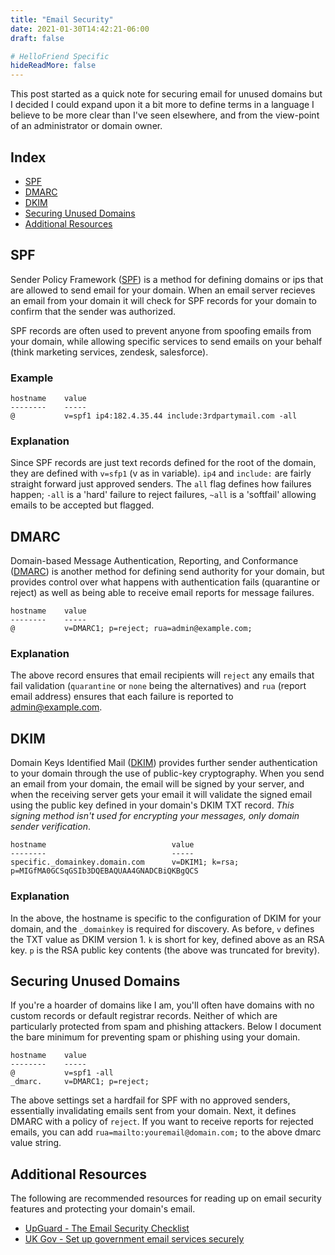```yaml
---
title: "Email Security"
date: 2021-01-30T14:42:21-06:00
draft: false

# HelloFriend Specific
hideReadMore: false
---
```


This post started as a quick note for securing email for unused domains but I decided I could expand upon it a bit more to define terms in a language I believe to be more clear than I've seen elsewhere, and from the view-point of an administrator or domain owner.

## Index
* [SPF](#spf)
* [DMARC](#dmarc)
* [DKIM](#dkim)
* [Securing Unused Domains](#securing-unused-domains)
* [Additional Resources](#additional-resources)

## SPF

Sender Policy Framework ([SPF](https://www.dmarcanalyzer.com/spf/)) is a method for defining domains or ips that are allowed to send email for your domain. When an email server recieves an email from your domain it will check for SPF records for your domain to confirm that the sender was authorized.

SPF records are often used to prevent anyone from spoofing emails from your domain, while allowing specific services to send emails on your behalf (think marketing services, zendesk, salesforce).

### Example
```
hostname    value
--------    -----
@           v=spf1 ip4:182.4.35.44 include:3rdpartymail.com -all
```

### Explanation
Since SPF records are just text records defined for the root of the domain, they are defined with `v=sfp1` (v as in variable). `ip4` and `include:` are fairly straight forward just approved senders. The `all` flag defines how failures happen; `-all` is a 'hard' failure to reject failures, `~all` is a 'softfail' allowing emails to be accepted but flagged.


## DMARC
Domain-based Message Authentication, Reporting, and Conformance ([DMARC](https://mxtoolbox.com/dmarc/details/what-is-a-dmarc-record)) is another method for defining send authority for your domain, but provides control over what happens with authentication fails (quarantine or reject) as well as being able to receive email reports for message failures.

```
hostname    value
--------    -----
@           v=DMARC1; p=reject; rua=admin@example.com;

```

### Explanation
The above record ensures that email recipients will `reject` any emails that fail validation (`quarantine` or `none` being the alternatives) and `rua` (report email address) ensures that each failure is reported to admin@example.com.

## DKIM
Domain Keys Identified Mail ([DKIM](https://postmarkapp.com/guides/dkim)) provides further sender authentication to your domain through the use of public-key cryptography. When you send an email from your domain, the email will be signed by your server, and when the receiving server gets your email it will validate the signed email using the public key defined in your domain's DKIM TXT record. *This signing method isn't used for encrypting your messages, only domain sender verification*.

```
hostname                            value
--------                            -----
specific._domainkey.domain.com      v=DKIM1; k=rsa; p=MIGfMA0GCSqGSIb3DQEBAQUAA4GNADCBiQKBgQCS
```

### Explanation
In the above, the hostname is specific to the configuration of DKIM for your domain, and the `_domainkey` is required for discovery. As before, `v` defines the TXT value as DKIM version 1. `k` is short for key, defined above as an RSA key. `p` is the RSA public key contents (the above was truncated for brevity).


## Securing Unused Domains
If you're a hoarder of domains like I am, you'll often have domains with no custom records or default registrar records. Neither of which are particularly protected from spam and phishing attackers. Below I document the bare minimum for preventing spam or phishing using your domain. 

```
hostname    value
--------    -----
@           v=spf1 -all
_dmarc.     v=DMARC1; p=reject;
```

The above settings set a hardfail for SPF with no approved senders, essentially invalidating emails sent from your domain. Next, it defines DMARC with a policy of `reject`. If you want to receive reports for rejected emails, you can add `rua=mailto:youremail@domain.com;` to the above dmarc value string.



## Additional Resources

The following are recommended resources for reading up on email security features and protecting your domain's email.

* [UpGuard - The Email Security Checklist](https://www.upguard.com/blog/the-email-security-checklist)
* [UK Gov - Set up government email services securely](https://www.gov.uk/guidance/set-up-government-email-services-securely)
